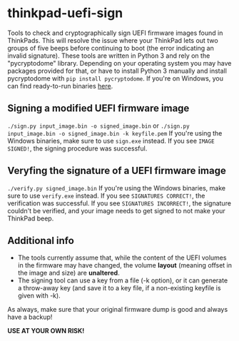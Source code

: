 # thinkpad-uefi-sign
Tools to check and cryptographically sign UEFI firmware images found in ThinkPads. This will resolve the issue where your ThinkPad lets out two groups of five beeps before continuing to boot (the error indicating an invalid signature).
These tools are written in Python 3 and rely on the "pycryptodome" library. Depending on your operating system you may have packages provided for that, or have to install Python 3 manually and install pycryptodome with `pip install pycryptodome`. If you're on Windows, you can find ready-to-run binaries [here](https://github.com/thrimbor/thinkpad-uefi-sign/releases).

## Signing a modified UEFI firmware image
`./sign.py input_image.bin -o signed_image.bin` or `./sign.py input_image.bin -o signed_image.bin -k keyfile.pem`
If you're using the Windows binaries, make sure to use `sign.exe` instead.
If you see `IMAGE SIGNED!`, the signing procedure was successful.

## Veryfing the signature of a UEFI firmware image
`./verify.py signed_image.bin`
If you're using the Windows binaries, make sure to use `verify.exe` instead.
If you see `SIGNATURES CORRECT!`, the verification was successful. If you see `SIGNATURES INCORRECT!`, the signature couldn't be verified, and your image needs to get signed to not make your ThinkPad beep.

## Additional info
* The tools currently assume that, while the content of the UEFI volumes in the firmware may have changed, the volume **layout** (meaning offset in the image and size) are **unaltered**.
* The signing tool can use a key from a file (-k option), or it can generate a throw-away key (and save it to a key file, if a non-existing keyfile is given with -k). 

As always, make sure that your original firmware dump is good and always have a backup!

**USE AT YOUR OWN RISK!**
